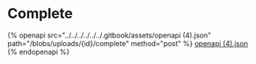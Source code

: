 # Complete

{% openapi src="../../../../../../.gitbook/assets/openapi (4).json" path="/blobs/uploads/{id}/complete" method="post" %}
[openapi (4).json](<../../../../../../.gitbook/assets/openapi (4).json>)
{% endopenapi %}
